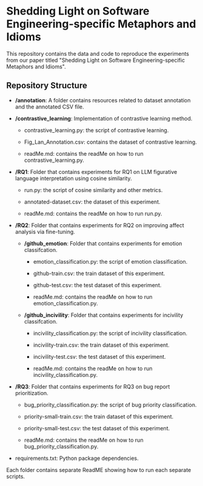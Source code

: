 # Shedding Light on Software Engineering-specific Metaphors and Idioms

This repository contains the data and code to reproduce the experiments from our paper titled "Shedding Light on Software Engineering-specific Metaphors and Idioms".


## Repository Structure

- __/annotation__: A folder contains resources related to dataset annotation and the annotated CSV file.

- __/contrastive_learning__: Implementation of contrastive learning method.

    - contrastive_learning.py: the script of contrastive learning.

    - Fig_Lan_Annotation.csv: contains the dataset of contrastive learning.

    - readMe.md: contains the readMe on how to run contrastive_learning.py.

- __/RQ1__: Folder that contains experiments for RQ1 on LLM figurative language interpretation using cosine similarity.

    - run.py: the script of cosine similarity and other metrics.

    - annotated-dataset.csv: the dataset of this experiment.

    - readMe.md: contains the readMe on how to run run.py.

- __/RQ2__: Folder that contains experiments for RQ2 on improving affect analysis via fine-tuning.

    - __/github_emotion__: Folder that contains experiments for emotion classifcation.

   	    - emotion_classification.py: the script of emotion classification.

	    - github-train.csv: the train dataset of this experiment.

	    - github-test.csv: the test dataset of this experiment.

	    - readMe.md: contains the readMe on how to run emotion_classification.py.


    - __/github_incivility__: Folder that contains experiments for incivility classifcation.

   	    - incivility_classification.py: the script of incivility classification.

	    - incivility-train.csv: the train dataset of this experiment.

	    - incivility-test.csv: the test dataset of this experiment.

	    - readMe.md: contains the readMe on how to run incivility_classification.py.


- __/RQ3__: Folder that contains experiments for RQ3 on bug report prioritization.

    - bug_priority_classification.py: the script of bug priority classification.

    - priority-small-train.csv: the train dataset of this experiment.

    - priority-small-test.csv: the test dataset of this experiment.

    - readMe.md: contains the readMe on how to run bug_priority_classification.py.

- requirements.txt: Python package dependencies.

Each folder contains separate ReadME showing how to run each separate scripts.

